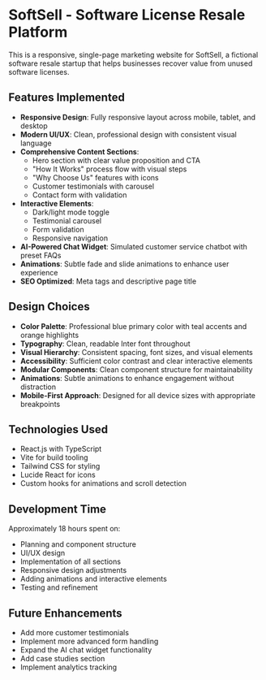# SoftSell - Software License Resale Platform

This is a responsive, single-page marketing website for SoftSell, a fictional software resale startup that helps businesses recover value from unused software licenses.

## Features Implemented

- **Responsive Design**: Fully responsive layout across mobile, tablet, and desktop
- **Modern UI/UX**: Clean, professional design with consistent visual language
- **Comprehensive Content Sections**:
  - Hero section with clear value proposition and CTA
  - "How It Works" process flow with visual steps
  - "Why Choose Us" features with icons
  - Customer testimonials with carousel
  - Contact form with validation
- **Interactive Elements**:
  - Dark/light mode toggle
  - Testimonial carousel
  - Form validation
  - Responsive navigation
- **AI-Powered Chat Widget**: Simulated customer service chatbot with preset FAQs
- **Animations**: Subtle fade and slide animations to enhance user experience
- **SEO Optimized**: Meta tags and descriptive page title

## Design Choices

- **Color Palette**: Professional blue primary color with teal accents and orange highlights
- **Typography**: Clean, readable Inter font throughout
- **Visual Hierarchy**: Consistent spacing, font sizes, and visual elements
- **Accessibility**: Sufficient color contrast and clear interactive elements
- **Modular Components**: Clean component structure for maintainability
- **Animations**: Subtle animations to enhance engagement without distraction
- **Mobile-First Approach**: Designed for all device sizes with appropriate breakpoints

## Technologies Used

- React.js with TypeScript
- Vite for build tooling
- Tailwind CSS for styling
- Lucide React for icons
- Custom hooks for animations and scroll detection

## Development Time

Approximately 18 hours spent on:
- Planning and component structure
- UI/UX design
- Implementation of all sections
- Responsive design adjustments
- Adding animations and interactive elements
- Testing and refinement

## Future Enhancements

- Add more customer testimonials
- Implement more advanced form handling
- Expand the AI chat widget functionality
- Add case studies section
- Implement analytics tracking
